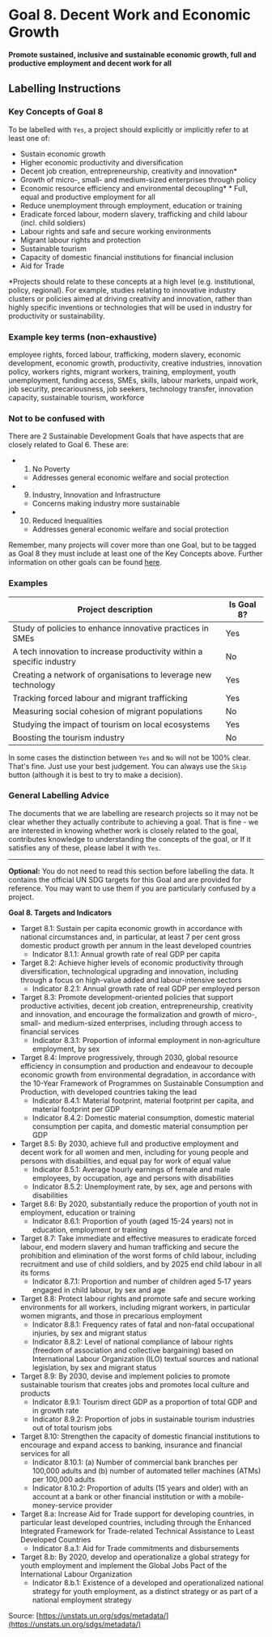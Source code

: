 # Goal 8. Decent Work and Economic Growth
**Promote sustained, inclusive and sustainable economic growth, full and productive employment and decent work for all**

## Labelling Instructions

### Key Concepts of Goal 8

To be labelled with `Yes`, a project should explicitly or implicitly refer to at least one of:

* Sustain economic growth 
* Higher economic productivity and diversification
* Decent job creation, entrepreneurship, creativity and innovation*
* Growth of micro-, small- and medium-sized enterprises through policy
* Economic resource efficiency and environmental decoupling* * Full, equal and productive employment for all 
* Reduce unemployment through employment, education or training
* Eradicate forced labour, modern slavery, trafficking and child labour (incl. child soldiers)
* Labour rights and safe and secure working environments 
* Migrant labour rights and protection
* Sustainable tourism
* Capacity of domestic financial institutions for financial inclusion
* Aid for Trade

*Projects should relate to these concepts at a high level (e.g. institutional, policy, regional). For example, studies relating to innovative industry clusters or policies aimed at driving creativity and innovation, rather than highly specific inventions or technologies that will be used in industry for productivity or sustainability.

### Example key terms (non-exhaustive)
employee rights, forced labour, trafficking, modern slavery, economic development, economic growth, productivity, creative industries, innovation policy, workers rights, migrant workers, training, employment, youth unemployment, funding access, SMEs, skills, labour markets, unpaid work, job security, precariousness, job seekers, technology transfer, innovation capacity, sustainable tourism, workforce

### Not to be confused with

There are 2 Sustainable Development Goals that have aspects that are closely related to Goal 6. These are: 

- 1. No Poverty
	- Addresses general economic welfare and social protection
- 9. Industry, Innovation and Infrastructure
	- Concerns making industry more sustainable
- 10. Reduced Inequalities
	- Addresses general economic welfare and social protection

Remember, many projects will cover more than one Goal, but to be tagged as Goal 8 they must include at least one of the Key Concepts above. Further information on other goals can be found [here](https://unstats.un.org/sdgs/metadata/).

### Examples

| Project description                                                   | Is Goal 8? |
|-----------------------------------------------------------------------|------------|
| Study of policies to enhance innovative practices in SMEs             | Yes        |
| A tech innovation to increase productivity within a specific industry | No         |
| Creating a network of organisations to leverage new technology        | Yes        |
| Tracking forced labour and migrant trafficking                        | Yes        |
| Measuring social cohesion of migrant populations                      | No         |
| Studying the impact of tourism on local ecosystems                    | Yes        |
| Boosting the tourism industry                                         | No         |

In some cases the distinction between `Yes` and `No` will not be 100% clear. That's fine. Just use your best judgement. You can always use the `Skip` button (although it is best to try to make a decision).

### General Labelling Advice

The documents that we are labelling are research projects so it may not be clear whether they actually contribute to achieving a goal. That is fine - we are interested in knowing whether work is closely related to the goal, contributes knowledge to understanding the concepts of the goal, or If it satisfies any of these, please label it with `Yes`.


---

**Optional:** You do not need to read this section before labelling the data. It contains the official UN SDG targets for this Goal and are provided for reference. You may want to use them if you are particularly confused by a project.


**Goal 8. Targets and Indicators**

* Target 8.1: Sustain per capita economic growth in accordance with national circumstances and, in particular, at least 7 per cent gross domestic product growth per annum in the least developed countries
	* Indicator 8.1.1: Annual growth rate of real GDP per capita
* Target 8.2: Achieve higher levels of economic productivity through diversification, technological upgrading and innovation, including through a focus on high-value added and labour-intensive sectors
	* Indicator 8.2.1: Annual growth rate of real GDP per employed person
* Target 8.3: Promote development-oriented policies that support productive activities, decent job creation, entrepreneurship, creativity and innovation, and encourage the formalization and growth of micro-, small- and medium-sized enterprises, including through access to financial services
	* Indicator 8.3.1: Proportion of informal employment in non‑agriculture employment, by sex
* Target 8.4: Improve progressively, through 2030, global resource efficiency in consumption and production and endeavour to decouple economic growth from environmental degradation, in accordance with the 10-Year Framework of Programmes on Sustainable Consumption and Production, with developed countries taking the lead
	* Indicator 8.4.1: Material footprint, material footprint per capita, and material footprint per GDP
	* Indicator 8.4.2: Domestic material consumption, domestic material consumption per capita, and domestic material consumption per GDP
* Target 8.5: By 2030, achieve full and productive employment and decent work for all women and men, including for young people and persons with disabilities, and equal pay for work of equal value
	* Indicator 8.5.1: Average hourly earnings of female and male employees, by occupation, age and persons with disabilities
	* Indicator 8.5.2: Unemployment rate, by sex, age and persons with disabilities
* Target 8.6: By 2020, substantially reduce the proportion of youth not in employment, education or training
	* Indicator 8.6.1: Proportion of youth (aged 15-24 years) not in education, employment or training
* Target 8.7: Take immediate and effective measures to eradicate forced labour, end modern slavery and human trafficking and secure the prohibition and elimination of the worst forms of child labour, including recruitment and use of child soldiers, and by 2025 end child labour in all its forms
	* Indicator 8.7.1: Proportion and number of children aged 5‑17 years engaged in child labour, by sex and age
* Target 8.8: Protect labour rights and promote safe and secure working environments for all workers, including migrant workers, in particular women migrants, and those in precarious employment
	* Indicator 8.8.1: Frequency rates of fatal and non-fatal occupational injuries, by sex and migrant status
	* Indicator 8.8.2: Level of national compliance of labour rights (freedom of association and collective bargaining) based on International Labour Organization (ILO) textual sources and national legislation, by sex and migrant status
* Target 8.9: By 2030, devise and implement policies to promote sustainable tourism that creates jobs and promotes local culture and products
	* Indicator 8.9.1: Tourism direct GDP as a proportion of total GDP and in growth rate
	* Indicator 8.9.2: Proportion of jobs in sustainable tourism industries out of total tourism jobs
* Target 8.10: Strengthen the capacity of domestic financial institutions to encourage and expand access to banking, insurance and financial services for all
	* Indicator 8.10.1: (a) Number of commercial bank branches per 100,000 adults and (b) number of automated teller machines (ATMs) per 100,000 adults
	* Indicator 8.10.2: Proportion of adults (15 years and older) with an account at a bank or other financial institution or with a mobile-money-service provider
* Target 8.a: Increase Aid for Trade support for developing countries, in particular least developed countries, including through the Enhanced Integrated Framework for Trade-related Technical Assistance to Least Developed Countries
	* Indicator 8.a.1: Aid for Trade commitments and disbursements
* Target 8.b: By 2020, develop and operationalize a global strategy for youth employment and implement the Global Jobs Pact of the International Labour Organization
	* Indicator 8.b.1: Existence of a developed and operationalized national strategy for youth employment, as a distinct strategy or as part of a national employment strategy

Source: [https://unstats.un.org/sdgs/metadata/](https://unstats.un.org/sdgs/metadata/)
